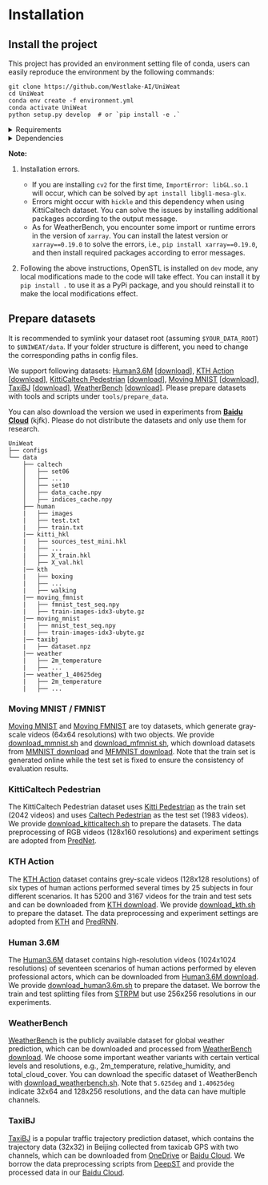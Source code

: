 # Installation

## Install the project

This project has provided an environment setting file of conda, users can easily reproduce the environment by the following commands:
```shell
git clone https://github.com/Westlake-AI/UniWeat
cd UniWeat
conda env create -f environment.yml
conda activate UniWeat
python setup.py develop  # or `pip install -e .`
```

<details close>
<summary>Requirements</summary>

* Linux (Windows is not officially supported)
* Python 3.7+
* PyTorch 1.8 or higher
* CUDA 10.1 or higher
* NCCL 2
* GCC 4.9 or higher
</details>

<details close>
<summary>Dependencies</summary>

* argparse
* fvcore
* numpy
* hickle
* scikit-image
* scikit-learn
* torch
* timm
* tqdm
* xarray==0.19.0
</details>

**Note:**

1. Installation errors. 
    * If you are installing `cv2` for the first time, `ImportError: libGL.so.1` will occur, which can be solved by `apt install libgl1-mesa-glx`.
    * Errors might occur with `hickle` and this dependency when using KittiCaltech dataset. You can solve the issues by installing additional packages according to the output message.
    * As for WeatherBench, you encounter some import or runtime errors in the version of `xarray`. You can install the latest version or `xarray==0.19.0` to solve the errors, i.e., `pip install xarray==0.19.0`, and then install required packages according to error messages.

2. Following the above instructions, OpenSTL is installed on `dev` mode, any local modifications made to the code will take effect. You can install it by `pip install .` to use it as a PyPi package, and you should reinstall it to make the local modifications effect.

## Prepare datasets

It is recommended to symlink your dataset root (assuming `$YOUR_DATA_ROOT`) to `$UNIWEAT/data`. If your folder structure is different, you need to change the corresponding paths in config files.

We support following datasets: [Human3.6M](http://vision.imar.ro/human3.6m/pami-h36m.pdf) [[download](http://vision.imar.ro/human3.6m/description.php)], [KTH Action](https://ieeexplore.ieee.org/document/1334462) [[download](https://www.csc.kth.se/cvap/actions/)], [KittiCaltech Pedestrian](https://dl.acm.org/doi/10.1177/0278364913491297) [[download](https://figshare.com/articles/dataset/KITTI_hkl_files/7985684)], [Moving MNIST](http://arxiv.org/abs/1502.04681) [[download](http://www.cs.toronto.edu/~nitish/unsupervised_video/)], [TaxiBJ](https://arxiv.org/abs/1610.00081) [[download](https://github.com/TolicWang/DeepST/tree/master/data/TaxiBJ)], [WeatherBench](https://arxiv.org/abs/2002.00469) [[download](https://github.com/pangeo-data/WeatherBench)]. Please prepare datasets with tools and scripts under `tools/prepare_data`.

You can also download the version we used in experiments from [**Baidu Cloud**](https://pan.baidu.com/s/1fudsBHyrf3nbt-7d42YWWg?pwd=kjfk) (kjfk). Please do not distribute the datasets and only use them for research.

```
UniWeat
├── configs
└── data
    ├── caltech
    │   ├── set06
    │   ├── ...
    │   ├── set10
    │   ├── data_cache.npy
    │   ├── indices_cache.npy
    ├── human
    |   ├── images
    |   ├── test.txt
    |   ├── train.txt
    |── kitti_hkl
    |   ├── sources_test_mini.hkl
    |   ├── ...
    |   ├── X_train.hkl
    │   ├── X_val.hkl
    |── kth
    |   ├── boxing
    |   ├── ...
    |   ├── walking
    |── moving_fmnist
    |   ├── fmnist_test_seq.npy
    |   ├── train-images-idx3-ubyte.gz
    |── moving_mnist
    |   ├── mnist_test_seq.npy
    |   ├── train-images-idx3-ubyte.gz
    |── taxibj
    |   ├── dataset.npz
    |── weather
    |   ├── 2m_temperature
    |   ├── ...
    |── weather_1_40625deg
    |   ├── 2m_temperature
    |   ├── ...
```

### Moving MNIST / FMNIST

[Moving MNIST](http://arxiv.org/abs/1502.04681) and [Moving FMNIST](http://arxiv.org/abs/1502.04681) are toy datasets, which generate gray-scale videos (64x64 resolutions) with two objects. We provide [download_mmnist.sh](https://github.com/chengtan9907/OpenSTL/tree/master/tools/prepare_data/download_mmnist.sh) and [download_mfmnist.sh](https://github.com/chengtan9907/OpenSTL/tree/master/tools/prepare_data/download_mfmnist.sh), which download datasets from [MMNIST download](http://www.cs.toronto.edu/~nitish/unsupervised_video/) and [MFMNIST download](http://fashion-mnist.s3-website.eu-central-1.amazonaws.com/train-images-idx3-ubyte.gz). Note that the train set is generated online while the test set is fixed to ensure the consistency of evaluation results.

### KittiCaltech Pedestrian

The KittiCaltech Pedestrian dataset uses [Kitti Pedestrian](https://dl.acm.org/doi/10.1177/0278364913491297) as the train set (2042 videos) and uses [Caltech Pedestrian](https://data.caltech.edu/records/f6rph-90m20) as the test set (1983 videos). We provide [download_kitticaltech.sh](https://github.com/chengtan9907/OpenSTL/tree/master/tools/prepare_data/download_kitticaltech.sh) to prepare the datasets. The data preprocessing of RGB videos (128x160 resolutions) and experiment settings are adopted from [PredNet](https://github.com/coxlab/prednet).

### KTH Action

The [KTH Action](https://ieeexplore.ieee.org/document/1334462) dataset contains grey-scale videos (128x128 resolutions) of six types of human actions performed several times by 25 subjects in four different scenarios. It has 5200 and 3167 videos for the train and test sets and can be downloaded from [KTH download](https://www.csc.kth.se/cvap/actions/). We provide [download_kth.sh](https://github.com/chengtan9907/OpenSTL/tree/master/tools/prepare_data/download_kth.sh) to prepare the dataset. The data preprocessing and experiment settings are adopted from [KTH](https://ieeexplore.ieee.org/document/1334462) and [PredRNN](https://github.com/thuml/predrnn-pytorch).

### Human 3.6M

The [Human3.6M](http://vision.imar.ro/human3.6m/pami-h36m.pdf) dataset contains high-resolution videos (1024x1024 resolutions) of seventeen scenarios of human actions performed by eleven professional actors, which can be downloaded from [Human3.6M download](http://vision.imar.ro/human3.6m/description.php). We provide [download_human3.6m.sh](https://github.com/chengtan9907/OpenSTL/tree/master/tools/prepare_data/download_human3.6m.sh) to prepare the dataset. We borrow the train and test splitting files from [STRPM](https://github.com/ZhengChang467/STRPM) but use 256x256 resolutions in our experiments.

### WeatherBench

[WeatherBench](https://arxiv.org/abs/2002.00469) is the publicly available dataset for global weather prediction, which can be downloaded and processed from [WeatherBench download](https://github.com/pangeo-data/WeatherBench). We choose some important weather variants with certain vertical levels and resolutions, e.g., 2m_temperature, relative_humidity, and total_cloud_cover. You can download the specific dataset of WeatherBench with [download_weatherbench.sh](https://github.com/chengtan9907/OpenSTL/tree/master/tools/prepare_data/download_weatherbench.sh). Note that `5.625deg` and `1.40625deg` indicate 32x64 and 128x256 resolutions, and the data can have multiple channels.

### TaxiBJ

[TaxiBJ](https://arxiv.org/abs/1610.00081) is a popular traffic trajectory prediction dataset, which contains the trajectory data (32x32) in Beijing collected from taxicab GPS with two channels, which can be downloaded from [OneDrive](https://1drv.ms/f/s!Akh6N7xv3uVmhOhDKwx3bm5zpHkDOQ) or [Baidu Cloud](http://pan.baidu.com/s/1qYq7ja8). We borrow the data preprocessing scripts from [DeepST](https://github.com/TolicWang/DeepST/tree/master/data/TaxiBJ) and provide the processed data in our [Baidu Cloud](https://pan.baidu.com/s/1fudsBHyrf3nbt-7d42YWWg?pwd=kjfk).
